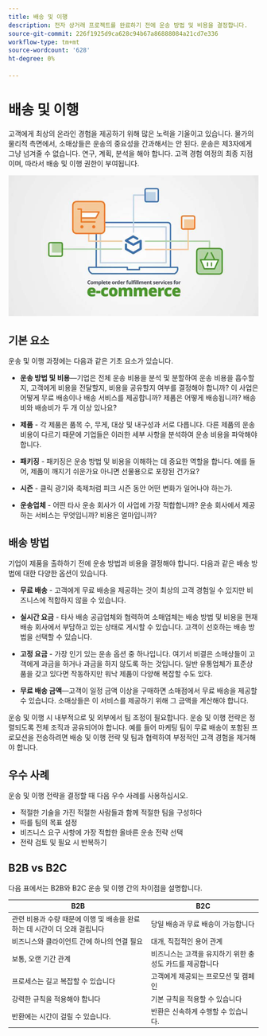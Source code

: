 ```yaml
---
title: 배송 및 이행
description: 전자 상거래 프로젝트를 완료하기 전에 운송 방법 및 비용을 결정합니다.
source-git-commit: 226f1925d9ca628c94b67a86888084a21cd7e336
workflow-type: tm+mt
source-wordcount: '628'
ht-degree: 0%

---
```



# 배송 및 이행

고객에게 최상의 온라인 경험을 제공하기 위해 많은 노력을 기울이고 있습니다. 물가의 물리적 측면에서, 소매상들은 운송의 중요성을 간과해서는 안 된다. 운송은 제3자에게 그냥 넘겨줄 수 없습니다. 연구, 계획, 분석을 해야 합니다. 고객 경험 여정의 최종 지점이며, 따라서 배송 및 이행 권한이 부여됩니다.

![운송 및 이행 다이어그램](../../assets/playbooks/shipping-fulfillment.png)

## 기본 요소

운송 및 이행 과정에는 다음과 같은 기초 요소가 있습니다.

- **운송 방법 및 비용**—기업은 전체 운송 비용을 분석 및 분할하여 운송 비용을 흡수할지, 고객에게 비용을 전달할지, 비용을 공유할지 여부를 결정해야 합니까? 이 사업은 어떻게 무료 배송이나 배송 서비스를 제공합니까? 제품은 어떻게 배송됩니까? 배송비와 배송비가 두 개 이상 있나요?

- **제품** - 각 제품은 품목 수, 무게, 대상 및 내구성과 서로 다릅니다. 다른 제품의 운송 비용이 다르기 때문에 기업들은 이러한 세부 사항을 분석하여 운송 비용을 파악해야 합니다.

- **패키징** - 패키징은 운송 방법 및 비용을 이해하는 데 중요한 역할을 합니다. 예를 들어, 제품이 깨지기 쉬운가요 아니면 선물용으로 포장된 건가요?

- **시즌** - 클릭 광기와 축제처럼 피크 시즌 동안 어떤 변화가 일어나야 하는가.

- **운송업체** - 어떤 타사 운송 회사가 이 사업에 가장 적합합니까? 운송 회사에서 제공하는 서비스는 무엇입니까? 비용은 얼마입니까?

## 배송 방법

기업이 제품을 출하하기 전에 운송 방법과 비용을 결정해야 합니다. 다음과 같은 배송 방법에 대한 다양한 옵션이 있습니다.

- **무료 배송** - 고객에게 무료 배송을 제공하는 것이 최상의 고객 경험일 수 있지만 비즈니스에 적합하지 않을 수 있습니다.

- **실시간 요금** - 타사 배송 공급업체와 협력하여 소매업체는 배송 방법 및 비용을 현재 배송 회사에서 부담하고 있는 상태로 게시할 수 있습니다. 고객이 선호하는 배송 방법을 선택할 수 있습니다.

- **고정 요금** - 가장 인기 있는 운송 옵션 중 하나입니다. 여기서 비결은 소매상들이 고객에게 과금을 하거나 과금을 하지 않도록 하는 것입니다. 일반 유통업체가 표준상품을 갖고 있다면 작동하지만 워낙 제품이 다양해 복잡할 수도 있다.

- **무료 배송 금액**—고객이 일정 금액 이상을 구매하면 소매점에서 무료 배송을 제공할 수 있습니다. 소매상들은 이 서비스를 제공하기 위해 그 금액을 계산해야 합니다.

운송 및 이행 시 내부적으로 및 외부에서 팀 조정이 필요합니다. 운송 및 이행 전략은 정렬되도록 전체 조직과 공유되어야 합니다. 예를 들어 마케팅 팀이 무료 배송이 포함된 프로모션을 전송하려면 배송 및 이행 전략 및 팀과 협력하여 부정적인 고객 경험을 제거해야 합니다.

## 우수 사례

운송 및 이행 전략을 결정할 때 다음 우수 사례를 사용하십시오.

- 적절한 기술을 가진 적절한 사람들과 함께 적절한 팀을 구성하다
- 따를 팀의 목표 설정
- 비즈니스 요구 사항에 가장 적합한 올바른 운송 전략 선택
- 전략 검토 및 필요 시 반복하기

## B2B vs B2C

다음 표에서는 B2B와 B2C 운송 및 이행 간의 차이점을 설명합니다.

| B2B | B2C |
|----------------------------------------------------------------------------------------------|------------------------------------------------------|
| 관련 비용과 수량 때문에 이행 및 배송을 완료하는 데 시간이 더 오래 걸립니다 | 당일 배송과 무료 배송이 가능합니다 |
| 비즈니스와 클라이언트 간에 하나의 연결 필요 | 대개, 직접적인 용어 관계 |
| 보통, 오랜 기간 관계 | 비즈니스는 고객을 유지하기 위한 충성도 카드를 제공합니다 |
| 프로세스는 길고 복잡할 수 있습니다 | 고객에게 제공되는 프로모션 및 캠페인 |
| 강력한 규칙을 적용해야 합니다 | 기본 규칙을 적용할 수 있습니다 |
| 반환에는 시간이 걸릴 수 있습니다. | 반환은 신속하게 수행할 수 있습니다. |

